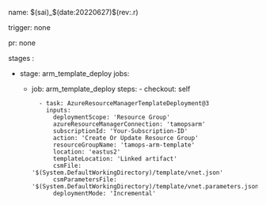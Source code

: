 name: $(sai)_$(date:20220627)$(rev:.r)
 
trigger: none
 
pr: none
 
stages :        
  - stage: arm_template_deploy
    jobs:
      - job: arm_template_deploy
        steps:
              - checkout: self
 
              - task: AzureResourceManagerTemplateDeployment@3
                inputs:
                  deploymentScope: 'Resource Group'
                  azureResourceManagerConnection: 'tamopsarm'
                  subscriptionId: 'Your-Subscription-ID'
                  action: 'Create Or Update Resource Group'
                  resourceGroupName: 'tamops-arm-template'
                  location: 'eastus2'
                  templateLocation: 'Linked artifact'
                  csmFile: '$(System.DefaultWorkingDirectory)/template/vnet.json'
                  csmParametersFile: '$(System.DefaultWorkingDirectory)/template/vnet.parameters.json'
                  deploymentMode: 'Incremental'
